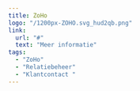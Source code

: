 ```yaml
---
title: ZoHo
logo: "/1200px-ZOHO.svg_hud2qb.png"
link:
  url: "#"
  text: "Meer informatie"
tags:
  - "ZoHo"
  - "Relatiebeheer"
  - "Klantcontact "
---
```

